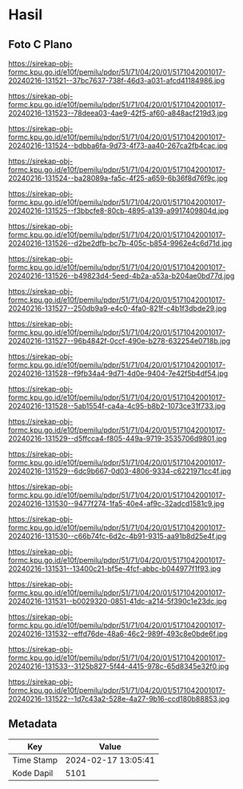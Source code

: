 # Hasil

## Foto C Plano

https://sirekap-obj-formc.kpu.go.id/e10f/pemilu/pdpr/51/71/04/20/01/5171042001017-20240216-131521--37bc7637-738f-46d3-a031-afcd41184986.jpg

https://sirekap-obj-formc.kpu.go.id/e10f/pemilu/pdpr/51/71/04/20/01/5171042001017-20240216-131523--78deea03-4ae9-42f5-af60-a848acf219d3.jpg

https://sirekap-obj-formc.kpu.go.id/e10f/pemilu/pdpr/51/71/04/20/01/5171042001017-20240216-131524--bdbba6fa-9d73-4f73-aa40-267ca2fb4cac.jpg

https://sirekap-obj-formc.kpu.go.id/e10f/pemilu/pdpr/51/71/04/20/01/5171042001017-20240216-131524--ba28089a-fa5c-4f25-a659-6b36f8d76f9c.jpg

https://sirekap-obj-formc.kpu.go.id/e10f/pemilu/pdpr/51/71/04/20/01/5171042001017-20240216-131525--f3bbcfe8-80cb-4895-a139-a9917409804d.jpg

https://sirekap-obj-formc.kpu.go.id/e10f/pemilu/pdpr/51/71/04/20/01/5171042001017-20240216-131526--d2be2dfb-bc7b-405c-b854-9962e4c6d71d.jpg

https://sirekap-obj-formc.kpu.go.id/e10f/pemilu/pdpr/51/71/04/20/01/5171042001017-20240216-131526--b49823d4-5eed-4b2a-a53a-b204ae0bd77d.jpg

https://sirekap-obj-formc.kpu.go.id/e10f/pemilu/pdpr/51/71/04/20/01/5171042001017-20240216-131527--250db9a9-e4c0-4fa0-821f-c4b1f3dbde29.jpg

https://sirekap-obj-formc.kpu.go.id/e10f/pemilu/pdpr/51/71/04/20/01/5171042001017-20240216-131527--96b4842f-0ccf-490e-b278-632254e0718b.jpg

https://sirekap-obj-formc.kpu.go.id/e10f/pemilu/pdpr/51/71/04/20/01/5171042001017-20240216-131528--f9fb34a4-9d71-4d0e-9404-7e42f5b4df54.jpg

https://sirekap-obj-formc.kpu.go.id/e10f/pemilu/pdpr/51/71/04/20/01/5171042001017-20240216-131528--5ab1554f-ca4a-4c95-b8b2-1073ce31f733.jpg

https://sirekap-obj-formc.kpu.go.id/e10f/pemilu/pdpr/51/71/04/20/01/5171042001017-20240216-131529--d5ffcca4-f805-449a-9719-3535706d9801.jpg

https://sirekap-obj-formc.kpu.go.id/e10f/pemilu/pdpr/51/71/04/20/01/5171042001017-20240216-131529--6dc9b667-0d03-4806-9334-c6221971cc4f.jpg

https://sirekap-obj-formc.kpu.go.id/e10f/pemilu/pdpr/51/71/04/20/01/5171042001017-20240216-131530--9477f274-1fa5-40e4-af9c-32adcd1581c9.jpg

https://sirekap-obj-formc.kpu.go.id/e10f/pemilu/pdpr/51/71/04/20/01/5171042001017-20240216-131530--c66b74fc-6d2c-4b91-9315-aa91b8d25e4f.jpg

https://sirekap-obj-formc.kpu.go.id/e10f/pemilu/pdpr/51/71/04/20/01/5171042001017-20240216-131531--13400c21-bf5e-4fcf-abbc-b044977f1f93.jpg

https://sirekap-obj-formc.kpu.go.id/e10f/pemilu/pdpr/51/71/04/20/01/5171042001017-20240216-131531--b0029320-0851-41dc-a214-5f390c1e23dc.jpg

https://sirekap-obj-formc.kpu.go.id/e10f/pemilu/pdpr/51/71/04/20/01/5171042001017-20240216-131532--effd76de-48a6-46c2-989f-493c8e0bde6f.jpg

https://sirekap-obj-formc.kpu.go.id/e10f/pemilu/pdpr/51/71/04/20/01/5171042001017-20240216-131533--3125b827-5f44-4415-978c-65d8345e32f0.jpg

https://sirekap-obj-formc.kpu.go.id/e10f/pemilu/pdpr/51/71/04/20/01/5171042001017-20240216-131522--1d7c43a2-528e-4a27-9b16-ccd180b88853.jpg


## Metadata

| Key        | Value               |
| ---------- | ------------------- |
| Time Stamp | 2024-02-17 13:05:41 |
| Kode Dapil | 5101                |



